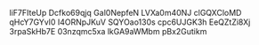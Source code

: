 liF7FIteUp
Dcfko69qjq
Gal0NepfeN
LVXa0m40NJ
clGQXCloMD
qHcY7GYvl0
I4ORNpJKuV
SQYOao130s
cpc6UJGK3h
EeQZtZi8Xj
3rpaSkHb7E
03nzqmc5xa
lkGA9aWMbm
pBx2Gutikm

